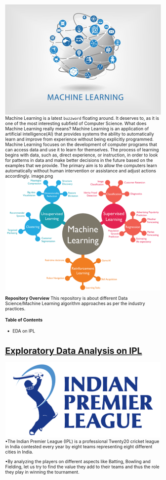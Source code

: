 ![enter image description here](https://github.com/anooppainuly/Data-Science-Projects/blob/main/Homepage/ML.jpg?raw=true)
Machine Learning is a latest `buzzword` floating around. It deserves to, as it is one of the most interesting subfield of Computer Science.
What does Machine Learning really means?
Machine Learning is an application of artificial intelligence(AI) that provides systems the ability to automatically learn and improve from experience without being explicitly programmed.
Machine Learning focuses on the development of computer programs that can access data and use it to learn for themselves.
The process of learning begins with data, such as, direct experience, or instruction, in order to look for patterns in data and make better decisions in the future based on the examples that we provide. The primary aim is to allow the computers learn automatically without human intervention or assistance and adjust actions accordingly. image.png
![enter image description here](https://github.com/anooppainuly/Data-Science-Projects/blob/main/Homepage/machine-learning.png?raw=true)

**Repository Overview**
This repository is about different Data Science/Machine Learning algorithm approaches as per the industry practices.

#### Table of Contents

 - EDA on IPL


# [Exploratory Data Analysis on IPL](https://github.com/anooppainuly/Data-Science-Projects/blob/main/EDA%20on%20IPL/README.md)
![enter image description here](https://github.com/anooppainuly/Data-Science-Projects/blob/main/IPL%20Logo.png?raw=true)
•The Indian Premier League (IPL) is a professional Twenty20 cricket league in India contested every year by eight teams representing eight different cities in India.

•By analyzing the players on different aspects like Batting, Bowling and Fielding, let us try to find the value they add to their teams and thus the role they play in winning the tournament.
